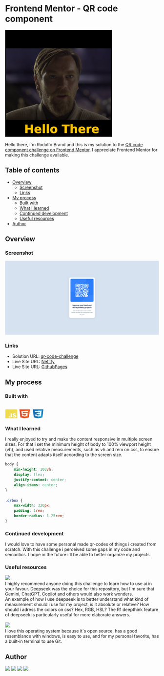 # Frontend Mentor - QR code component

![](/src/images/hello-there.png)

Hello there, i`m Rodolfo Brand and this is my solution to the [QR code component challenge on Frontend Mentor](https://www.frontendmentor.io/challenges/qr-code-component-iux_sIO_H). I appreciate Frontend Mentor for making this challenge available.

## Table of contents

- [Overview](#overview)
  - [Screenshot](#screenshot)
  - [Links](#links)
- [My process](#my-process)
  - [Built with](#built-with)
  - [What I learned](#what-i-learned)
  - [Continued development](#continued-development)
  - [Useful resources](#useful-resources)
- [Author](#author)

## Overview

### Screenshot

![](./src/images/screenshot.png)

### Links

- Solution URL: [qr-code-challenge](https://www.frontendmentor.io/solutions/qr-code-challenge-Y7D2iMiDUu)
- Live Site URL: [Netlify](https://heartfelt-salamander-c5ea3a.netlify.app/)
- Live Site URL: [GithubPages](https://rodolfo-brand.github.io/challenge-qr-code-component/)

## My process

### Built with

<div style="display: inline_block"><br>
  <img align="center" alt="Js" height="30" width="40" src="https://raw.githubusercontent.com/devicons/devicon/master/icons/javascript/javascript-plain.svg">
  <img align="center" alt="HTML" height="30" width="40" src="https://raw.githubusercontent.com/devicons/devicon/master/icons/html5/html5-original.svg">
  <img align="center" alt="CSS" height="30" width="40" src="https://raw.githubusercontent.com/devicons/devicon/master/icons/css3/css3-original.svg">
</div>

### What I learned

I really enjoyed to try and make the content responsive in multiple screen sizes. For that i set the minimum height of body to 100% viewport height (vh), and used relative measurements, such as vh and rem on css, to ensure that the content adapts itself according to the screen size.

```css
body {
    min-height: 100vh;
    display: flex;
    justify-content: center;
    align-items: center;
}

.qrbox {
    max-width: 320px;
    padding: 1rem;
    border-radius: 1.25rem;
}

```

### Continued development

I would love to have some personal made qr-codes of things i created from scratch. With this challenge i perceived some gaps in my code and semantics. I hope in the future i'll be able to better organize my projects.

### Useful resources
<a href="httsp://deepseek.com/" target="_blank"><img src="https://img.shields.io/badge/DeepSeek-4D6BFE?style=plastic&logo=deepseek&logoColor=white" width="91" target="_blank"></a>
<br>
I highly recommend anyone doing this challenge to learn how to use ai in your favour. Deepseek was the choice for this repository, but I'm sure that Gemini, ChatGPT, Copilot and others would also work wonders.
<br>
An example of how i use deepseek is to better understand what kind of measurement should i use for my project, is it absolute or relative? How should i adress the colors on css? Hex, RGB, HSL?
The R1 deepthink feature of deepseek is particularly useful for more elaborate answers.
<br>
<br>
<a href="https://linuxmint.com/" target="_blank"><img src="https://img.shields.io/badge/Linux_Mint-6c9f38?style=plastic&logo=linux-mint&logoColor=white" width="119" target="_blank"></a>
<br>
I love this operating system because it`s open source, has a good resemblance with windows, is easy to use, and for my personal favorite, has a built-in terminal to use Git.


## Author
<div>
  <a href="https://instagram.com/rodolfo__brand" target="_blank"><img src="https://img.shields.io/badge/Instagram-E4405F?style=plastic&logo=instagram&logoColor=white" width="119" target="_blank"></a>
  <a href="mailto:rodolfonbrand@gmail.com"><img src="https://img.shields.io/badge/Gmail-EA4335?style=plastic&logo=gmail&logoColor=white" width="83" target="_blank"></a>
  <a href="https://www.linkedin.com/in/rodolfonbrand/" target="_blank"><img src="https://img.shields.io/badge/LinkedIn-0A66C2?style=plastic&logo=linkedin&logoColor=white" width="80"  target="_blank"></a>
  <a href="https.github.com/rodolfo-brand" target="_blank"><img src="https://img.shields.io/badge/GitHub-181717?style=plastic&logo=github&logoColor=white" width="92" target="_blank"></a>
</div>

